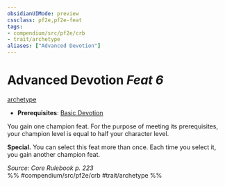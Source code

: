 ```yaml
---
obsidianUIMode: preview
cssclass: pf2e,pf2e-feat
tags:
- compendium/src/pf2e/crb
- trait/archetype
aliases: ["Advanced Devotion"]
---
```

# Advanced Devotion  *Feat 6*  
[archetype](archetype.md "Archetype Feat Trait")  

- **Prerequisites**: [Basic Devotion](basic-devotion.md)

You gain one champion feat. For the purpose of meeting its prerequisites, your champion level is equal to half your character level.

**Special.** You can select this feat more than once. Each time you select it, you gain another champion feat.

*Source: Core Rulebook p. 223*  
%% #compendium/src/pf2e/crb #trait/archetype %%